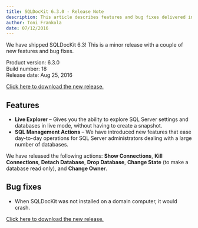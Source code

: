 ```yaml
---
title: SQLDocKit 6.3.0 - Release Note
description: This article describes features and bug fixes delivered in SQLDocKit 6.3.0
author: Toni Frankola
date: 07/12/2016
---
```


We have shipped SQLDocKit 6.3! This is a minor release with a couple of new features and bug fixes.

Product version: 6.3.0  
Build number: 18   
Release date: Aug 25, 2016

[Click here to download the new release.](https://www.syskit.com/products/sql-manager/download)

## Features
* __Live Explorer__ – Gives you the ability to explore SQL Server settings and databases in live mode, without having to create a snapshot.
*  __SQL Management Actions__ – We have introduced new features that ease day-to-day operations for SQL Server administrators dealing with a large number of databases.

We have released the following actions: __Show Connections__, __Kill Connections__, __Detach Database__, __Drop Database__, __Change State__ (to make a database read only), and __Change Owner__.

## Bug fixes
* When SQLDocKit was not installed on a domain computer, it would crash.


[Click here to download the new release.](https://www.syskit.com/products/sql-manager/download)
